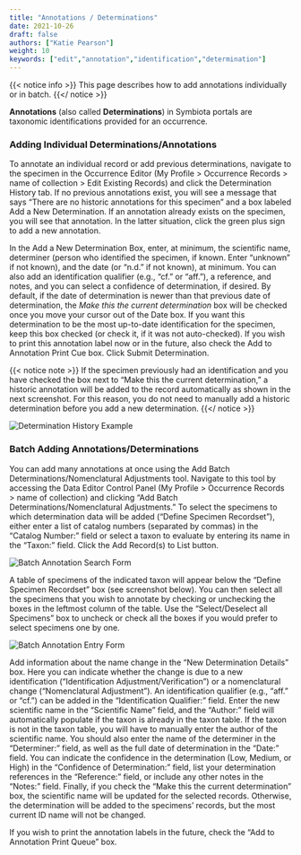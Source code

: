 ```yaml
---
title: "Annotations / Determinations"
date: 2021-10-26
draft: false
authors: ["Katie Pearson"]
weight: 10
keywords: ["edit","annotation","identification","determination"]
---
```


{{< notice info >}}
  This page describes how to add annotations individually or in batch.
{{</ notice >}}

**Annotations** (also called **Determinations**) in Symbiota portals are taxonomic identifications provided for an occurrence.

### Adding Individual Determinations/Annotations

To annotate an individual record or add previous determinations, navigate to the specimen in the Occurrence Editor (My Profile > Occurrence Records > name of collection > Edit Existing Records) and click the Determination History tab. If no previous annotations exist, you will see a message that says “There are no historic annotations for this specimen” and a box labeled Add a New Determination. If an annotation already exists on the specimen, you will see that annotation. In the latter situation, click the green plus sign to add a new annotation.

In the Add a New Determination Box, enter, at minimum, the scientific name, determiner (person who identified the specimen, if known. Enter “unknown” if not known), and the date (or “n.d.” if not known), at minimum. You can also add an identification qualifier (e.g., “cf.” or “aff.”), a reference, and notes, and you can select a confidence of determination, if desired. By default, if the date of determination is newer than that previous date of determination, the _Make this the current determination_ box will be checked once you move your cursor out of the Date box. If you want this determination to be the most up-to-date identification for the specimen, keep this box checked (or check it, if it was not auto-checked). If you wish to print this annotation label now or in the future, also check the Add to Annotation Print Cue box. Click Submit Determination.

{{< notice note >}}
If the specimen previously had an identification and you have checked the box next to “Make this the current determination,” a historic annotation will be added to the record automatically as shown in the next screenshot. For this reason, you do not need to manually add a historic determination before you add a new determination.
{{</ notice >}}

![Determination History Example](/symbiota-docs/images/dethistoryexample.png)

### Batch Adding Annotations/Determinations

You can add many annotations at once using the Add Batch Determinations/Nomenclatural Adjustments tool. Navigate to this tool by accessing the Data Editor Control Panel (My Profile > Occurrence Records > name of collection) and clicking “Add Batch Determinations/Nomenclatural Adjustments.” To select the specimens to which determination data will be added (“Define Specimen Recordset”), either enter a list of catalog numbers (separated by commas) in the “Catalog Number:” field or select a taxon to evaluate by entering its name in the “Taxon:” field. Click the Add Record(s) to List button.

![Batch Annotation Search Form](/symbiota-docs/images/addbatchannotations.png)

A table of specimens of the indicated taxon will appear below the “Define Specimen Recordset” box (see screenshot below). You can then select all the specimens that you wish to annotate by checking or unchecking the boxes in the leftmost column of the table. Use the “Select/Deselect all Specimens” box to uncheck or check all the boxes if you would prefer to select specimens one by one.

![Batch Annotation Entry Form](/symbiota-docs/images/batchannotationform.png)

Add information about the name change in the “New Determination Details” box. Here you can indicate whether the change is due to a new identification (“Identification Adjustment/Verification”) or a nomenclatural change (“Nomenclatural Adjustment”). An identification qualifier (e.g., “aff.” or “cf.”) can be added in the “Identification Qualifier:” field. Enter the new scientific name in the “Scientific Name” field, and the “Author:” field will automatically populate if the taxon is already in the taxon table. If the taxon is not in the taxon table, you will have to manually enter the author of the scientific name. You should also enter the name of the determiner in the “Determiner:” field, as well as the full date of determination in the “Date:” field. You can indicate the confidence in the determination (Low, Medium, or High) in the “Confidence of Determination:” field, list your determination references in the “Reference:” field, or include any other notes in the “Notes:” field. Finally, if you check the “Make this the current determination” box, the scientific name will be updated for the selected records. Otherwise, the determination will be added to the specimens’ records, but the most current ID name will not be changed.

If you wish to print the annotation labels in the future, check the “Add to Annotation Print Queue” box.
